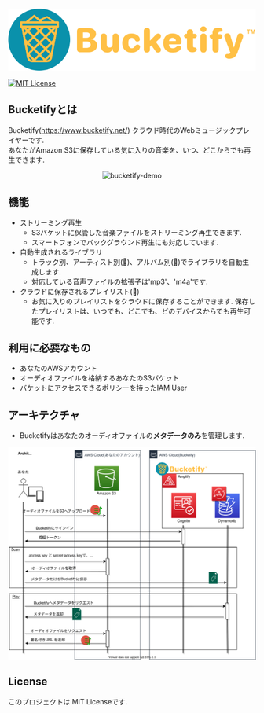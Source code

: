 <div align="center">

![bucketify-logo](../src/images/bucketify_logo.png)  
</div>

[![MIT License](http://img.shields.io/badge/license-MIT-blue.svg?style=flat)](LICENSE)

## Bucketifyとは
Bucketify(https://www.bucketify.net/) クラウド時代のWebミュージックプレイヤーです.  
あなたがAmazon S3に保存している気に入りの音楽を、いつ、どこからでも再生できます.
<div align="center">

![bucketify-demo](../src/images/bucketify_demo_pc.gif)  
</div>

## 機能
- ストリーミング再生
  - S3バケットに保管した音楽ファイルをストリーミング再生できます. 
  - スマートフォンでバックグラウンド再生にも対応しています.
- 自動生成されるライブラリ
  - トラック別、アーティスト別(🚧)、アルバム別(🚧)でライブラリを自動生成します.
  - 対応している音声ファイルの拡張子は'mp3'、'm4a'です.
- クラウドに保存されるプレイリスト(🚧)
  - お気に入りのプレイリストをクラウドに保存することができます. 保存したプレイリストは、いつでも、どこでも、どのデバイスからでも再生可能です.

## 利用に必要なもの
- あなたのAWSアカウント
- オーディオファイルを格納するあなたのS3バケット
- バケットにアクセスできるポリシーを持ったIAM User

## アーキテクチャ
- Bucketifyはあなたのオーディオファイルの**メタデータのみ**を管理します.
<div align="center">

![bucketify-how-it-work](../src/images/architecture-ja.drawio.svg)  
</div>

## License
このプロジェクトは MIT Licenseです.
